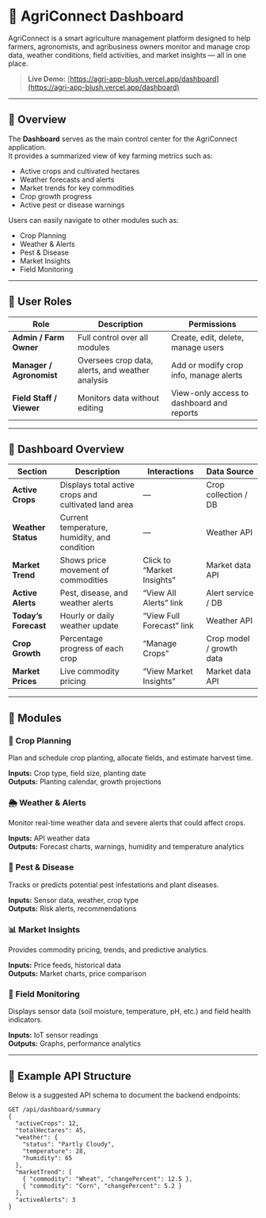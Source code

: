 # 🌾 AgriConnect Dashboard

AgriConnect is a smart agriculture management platform designed to help farmers, agronomists, and agribusiness owners monitor and manage crop data, weather conditions, field activities, and market insights — all in one place.

> **Live Demo:** [https://agri-app-blush.vercel.app/dashboard](https://agri-app-blush.vercel.app/dashboard)

---

## 🚀 Overview

The **Dashboard** serves as the main control center for the AgriConnect application.  
It provides a summarized view of key farming metrics such as:

- Active crops and cultivated hectares  
- Weather forecasts and alerts  
- Market trends for key commodities  
- Crop growth progress  
- Active pest or disease warnings  

Users can easily navigate to other modules such as:

- Crop Planning  
- Weather & Alerts  
- Pest & Disease  
- Market Insights  
- Field Monitoring  

---

## 👥 User Roles

| Role | Description | Permissions |
|------|--------------|--------------|
| **Admin / Farm Owner** | Full control over all modules | Create, edit, delete, manage users |
| **Manager / Agronomist** | Oversees crop data, alerts, and weather analysis | Add or modify crop info, manage alerts |
| **Field Staff / Viewer** | Monitors data without editing | View-only access to dashboard and reports |

---

## 🧭 Dashboard Overview

| Section | Description | Interactions | Data Source |
|----------|--------------|---------------|--------------|
| **Active Crops** | Displays total active crops and cultivated land area | — | Crop collection / DB |
| **Weather Status** | Current temperature, humidity, and condition | — | Weather API |
| **Market Trend** | Shows price movement of commodities | Click to “Market Insights” | Market data API |
| **Active Alerts** | Pest, disease, and weather alerts | “View All Alerts” link | Alert service / DB |
| **Today’s Forecast** | Hourly or daily weather update | “View Full Forecast” link | Weather API |
| **Crop Growth** | Percentage progress of each crop | “Manage Crops” | Crop model / growth data |
| **Market Prices** | Live commodity pricing | “View Market Insights” | Market data API |

---

## 🧩 Modules

### 🌱 Crop Planning
Plan and schedule crop planting, allocate fields, and estimate harvest time.

**Inputs:** Crop type, field size, planting date  
**Outputs:** Planting calendar, growth projections  

### 🌦 Weather & Alerts
Monitor real-time weather data and severe alerts that could affect crops.

**Inputs:** API weather data  
**Outputs:** Forecast charts, warnings, humidity and temperature analytics  

### 🐛 Pest & Disease
Tracks or predicts potential pest infestations and plant diseases.

**Inputs:** Sensor data, weather, crop type  
**Outputs:** Risk alerts, recommendations  

### 📊 Market Insights
Provides commodity pricing, trends, and predictive analytics.

**Inputs:** Price feeds, historical data  
**Outputs:** Market charts, price comparison  

### 🌾 Field Monitoring
Displays sensor data (soil moisture, temperature, pH, etc.) and field health indicators.

**Inputs:** IoT sensor readings  
**Outputs:** Graphs, performance analytics  

---

## 🔗 Example API Structure

Below is a suggested API schema to document the backend endpoints:

```http
GET /api/dashboard/summary
{
  "activeCrops": 12,
  "totalHectares": 45,
  "weather": {
    "status": "Partly Cloudy",
    "temperature": 28,
    "humidity": 65
  },
  "marketTrend": [
    { "commodity": "Wheat", "changePercent": 12.5 },
    { "commodity": "Corn", "changePercent": 5.2 }
  ],
  "activeAlerts": 3
}